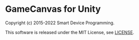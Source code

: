 # GameCanvas for Unity
Copyright (c) 2015-2022 Smart Device Programming.

This software is released under the MIT License, see [LICENSE](../LICENSE.md).
